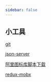 ```yaml
---
sidebar: false
---
```


## 小工具

[git](./git.md)

[json-server](./json-server.md)

[阿里图标库脚本下载](./ali-iconfont.md)

[redux-mobx](./redux-mobx/index.md)
